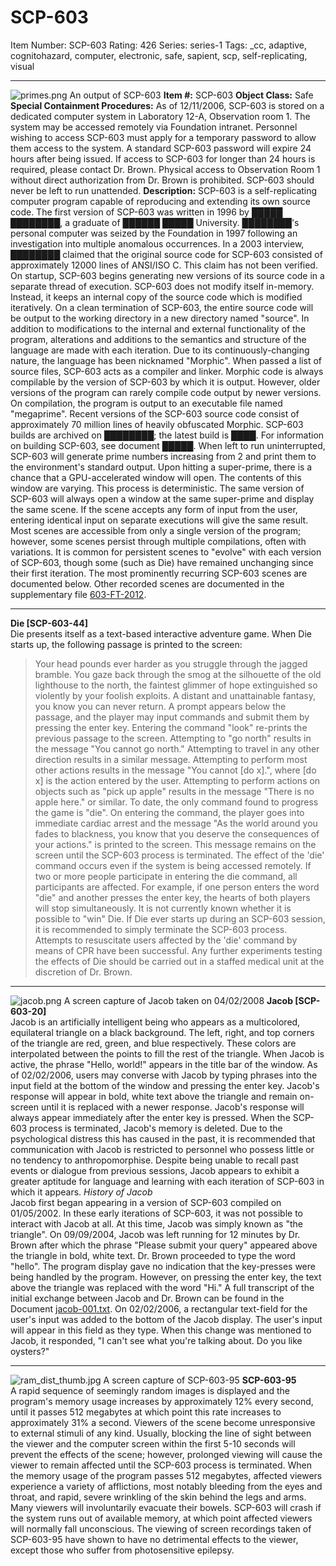 # SCP-603
Item Number: SCP-603
Rating: 426
Series: series-1
Tags: _cc, adaptive, cognitohazard, computer, electronic, safe, sapient, scp, self-replicating, visual

---

![primes.png](https://scp-wiki.wdfiles.com/local--files/scp-603/primes.png)
An output of SCP-603
**Item #:** SCP-603
**Object Class:** Safe
**Special Containment Procedures:** As of 12/11/2006, SCP-603 is stored on a dedicated computer system in Laboratory 12-A, Observation room 1. The system may be accessed remotely via Foundation intranet. Personnel wishing to access SCP-603 must apply for a temporary password to allow them access to the system. A standard SCP-603 password will expire 24 hours after being issued. If access to SCP-603 for longer than 24 hours is required, please contact Dr. Brown. Physical access to Observation Room 1 without direct authorization from Dr. Brown is prohibited.
SCP-603 should never be left to run unattended.
**Description:** SCP-603 is a self-replicating computer program capable of reproducing and extending its own source code.
The first version of SCP-603 was written in 1996 by █████ ████████, a graduate of ██████ █████ University. ████████'s personal computer was seized by the Foundation in 1997 following an investigation into multiple anomalous occurrences. In a 2003 interview, ████████ claimed that the original source code for SCP-603 consisted of approximately 12000 lines of ANSI/ISO C. This claim has not been verified.
On startup, SCP-603 begins generating new versions of its source code in a separate thread of execution. SCP-603 does not modify itself in-memory. Instead, it keeps an internal copy of the source code which is modified iteratively. On a clean termination of SCP-603, the entire source code will be output to the working directory in a new directory named "source". In addition to modifications to the internal and external functionality of the program, alterations and additions to the semantics and structure of the language are made with each iteration. Due to its continuously-changing nature, the language has been nicknamed "Morphic".
When passed a list of source files, SCP-603 acts as a compiler and linker. Morphic code is always compilable by the version of SCP-603 by which it is output. However, older versions of the program can rarely compile code output by newer versions. On compilation, the program is output to an executable file named "megaprime".
Recent versions of the SCP-603 source code consist of approximately 70 million lines of heavily obfuscated Morphic.
SCP-603 builds are archived on ████████; the latest build is ████. For information on building SCP-603, see document █████.
When left to run uninterrupted, SCP-603 will generate prime numbers increasing from 2 and print them to the environment's standard output. Upon hitting a super-prime, there is a chance that a GPU-accelerated window will open. The contents of this window are varying. This process is deterministic. The same version of SCP-603 will always open a window at the same super-prime and display the same scene. If the scene accepts any form of input from the user, entering identical input on separate executions will give the same result.
Most scenes are accessible from only a single version of the program; however, some scenes persist through multiple compilations, often with variations. It is common for persistent scenes to "evolve" with each version of SCP-603, though some (such as Die) have remained unchanging since their first iteration. The most prominently recurring SCP-603 scenes are documented below.
Other recorded scenes are documented in the supplementary file [603-FT-2012](/603-ft-2012).
* * *
**Die [SCP-603-44]**  
Die presents itself as a text-based interactive adventure game. When Die starts up, the following passage is printed to the screen:
> Your head pounds ever harder as you struggle through the jagged bramble. You gaze back through the smog at the silhouette of the old lighthouse to the north, the faintest glimmer of hope extinguished so violently by your foolish exploits. A distant and unattainable fantasy, you know you can never return.
A prompt appears below the passage, and the player may input commands and submit them by pressing the enter key. Entering the command "look" re-prints the previous passage to the screen. Attempting to "go north" results in the message "You cannot go north." Attempting to travel in any other direction results in a similar message. Attempting to perform most other actions results in the message "You cannot [do x].", where [do x] is the action entered by the user. Attempting to perform actions on objects such as "pick up apple" results in the message "There is no apple here." or similar.
To date, the only command found to progress the game is "die". On entering the command, the player goes into immediate cardiac arrest and the message "As the world around you fades to blackness, you know that you deserve the consequences of your actions." is printed to the screen. This message remains on the screen until the SCP-603 process is terminated.
The effect of the 'die' command occurs even if the system is being accessed remotely. If two or more people participate in entering the die command, all participants are affected. For example, if one person enters the word "die" and another presses the enter key, the hearts of both players will stop simultaneously.
It is not currently known whether it is possible to "win" Die. If Die ever starts up during an SCP-603 session, it is recommended to simply terminate the SCP-603 process.
Attempts to resuscitate users affected by the 'die' command by means of CPR have been successful. Any further experiments testing the effects of Die should be carried out in a staffed medical unit at the discretion of Dr. Brown.
* * *
![jacob.png](https://scp-wiki.wdfiles.com/local--files/scp-603/jacob.png)
A screen capture of Jacob taken on 04/02/2008
**Jacob [SCP-603-20]**  
Jacob is an artificially intelligent being who appears as a multicolored, equilateral triangle on a black background. The left, right, and top corners of the triangle are red, green, and blue respectively. These colors are interpolated between the points to fill the rest of the triangle. When Jacob is active, the phrase "Hello, world!" appears in the title bar of the window.
As of 02/02/2006, users may converse with Jacob by typing phrases into the input field at the bottom of the window and pressing the enter key. Jacob's response will appear in bold, white text above the triangle and remain on-screen until it is replaced with a newer response. Jacob's response will always appear immediately after the enter key is pressed.
When the SCP-603 process is terminated, Jacob's memory is deleted. Due to the psychological distress this has caused in the past, it is recommended that communication with Jacob is restricted to personnel who possess little or no tendency to anthropomorphise.
Despite being unable to recall past events or dialogue from previous sessions, Jacob appears to exhibit a greater aptitude for language and learning with each iteration of SCP-603 in which it appears.
_History of Jacob_  
Jacob first began appearing in a version of SCP-603 compiled on 01/05/2002. In these early iterations of SCP-603, it was not possible to interact with Jacob at all. At this time, Jacob was simply known as "the triangle".
On 09/09/2004, Jacob was left running for 12 minutes by Dr. Brown after which the phrase "Please submit your query" appeared above the triangle in bold, white text. Dr. Brown proceeded to type the word "hello". The program display gave no indication that the key-presses were being handled by the program. However, on pressing the enter key, the text above the triangle was replaced with the word "Hi."
A full transcript of the initial exchange between Jacob and Dr. Brown can be found in the Document [jacob-001.txt](/jacob-001-txt).
On 02/02/2006, a rectangular text-field for the user's input was added to the bottom of the Jacob display. The user's input will appear in this field as they type. When this change was mentioned to Jacob, it responded, "I can't see what you're talking about. Do you like oysters?"
* * *
![ram_dist_thumb.jpg](https://scp-wiki.wdfiles.com/local--files/scp-603/ram_dist_thumb.jpg)
A screen capture of SCP-603-95
**SCP-603-95**  
A rapid sequence of seemingly random images is displayed and the program's memory usage increases by approximately 12% every second, until it passes 512 megabytes at which point this rate increases to approximately 31% a second.
Viewers of the scene become unresponsive to external stimuli of any kind. Usually, blocking the line of sight between the viewer and the computer screen within the first 5-10 seconds will prevent the effects of the scene; however, prolonged viewing will cause the viewer to remain affected until the SCP-603 process is terminated.
When the memory usage of the program passes 512 megabytes, affected viewers experience a variety of afflictions, most notably bleeding from the eyes and throat, and rapid, severe wrinkling of the skin behind the legs and arms. Many viewers will involuntarily evacuate their bowels.
SCP-603 will crash if the system runs out of available memory, at which point affected viewers will normally fall unconscious.
The viewing of screen recordings taken of SCP-603-95 have shown to have no detrimental effects to the viewer, except those who suffer from photosensitive epilepsy.